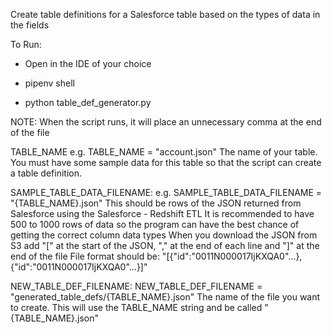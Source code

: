 Create table definitions for a Salesforce table based on the types of data in the fields

To Run:

- Open in the IDE of your choice

- pipenv shell

- python table_def_generator.py

NOTE: When the script runs, it will place an unnecessary comma at the end of the file


TABLE_NAME
    e.g. TABLE_NAME = "account.json"
    The name of your table. You must have some sample data for this table so that the script can create a table definition.

SAMPLE_TABLE_DATA_FILENAME:
    e.g. SAMPLE_TABLE_DATA_FILENAME = "{TABLE_NAME}.json"
    This should be rows of the JSON returned from Salesforce using the Salesforce - Redshift ETL
    It is recommended to have 500 to 1000 rows of data so the program can have the best chance of getting the correct column data types
    When you download the JSON from S3 add "[" at the start of the JSON, "," at the end of each line and "]" at the end of the file
    File format should be:
        "[{"id":"0011N000017IjKXQA0"...},{"id":"0011N000017IjKXQA0"...}]"

NEW_TABLE_DEF_FILENAME:
    NEW_TABLE_DEF_FILENAME = "generated_table_defs/{TABLE_NAME}.json"
    The name of the file you want to create. This will use the TABLE_NAME string and be called "{TABLE_NAME}.json"
